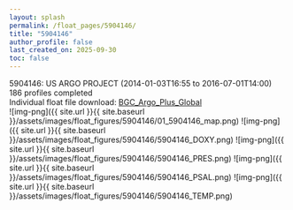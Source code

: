```yaml
---
layout: splash
permalink: /float_pages/5904146/
title: "5904146"
author_profile: false
last_created_on: 2025-09-30
toc: false
---
```

 
5904146: US ARGO PROJECT (2014-01-03T16:55 to 2016-07-01T14:00)\
186 profiles completed\
Individual float file download: [BGC_Argo_Plus_Global](https://ftp.soest.hawaii.edu/bgc_argo_plus/Individual_Floats/outliers_removed/5904146_Sprof_processed.nc)\
![img-png]({{ site.url }}{{ site.baseurl }}/assets/images/float_figures/5904146/01_5904146_map.png)
![img-png]({{ site.url }}{{ site.baseurl }}/assets/images/float_figures/5904146/5904146_DOXY.png)
![img-png]({{ site.url }}{{ site.baseurl }}/assets/images/float_figures/5904146/5904146_PRES.png)
![img-png]({{ site.url }}{{ site.baseurl }}/assets/images/float_figures/5904146/5904146_PSAL.png)
![img-png]({{ site.url }}{{ site.baseurl }}/assets/images/float_figures/5904146/5904146_TEMP.png)
